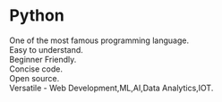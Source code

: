# Python
One of the most famous programming language.<br>
Easy to understand.<br>Beginner Friendly.<br>Concise code.<br>Open source.<br>Versatile - Web Development,ML,AI,Data Analytics,IOT.